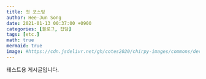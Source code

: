 ```yaml
---
title: 첫 포스팅
author: Hee-Jun Song
date: 2021-01-13 00:37:00 +0900
categories: [블로그, 잡담]
tags: [etc.]
math: true
mermaid: true
image: #https://cdn.jsdelivr.net/gh/cotes2020/chirpy-images/commons/devices-mockup.png
---
```


테스트용 게시글입니다.
